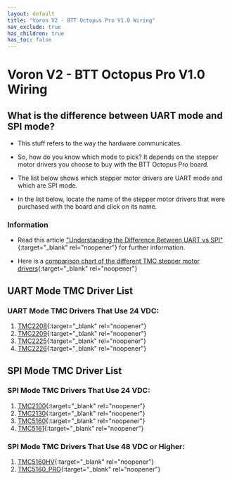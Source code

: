 ```yaml
---
layout: default
title: "Voron V2 - BTT Octopus Pro V1.0 Wiring"
nav_exclude: true
has_children: true
has_toc: false
---
```


# Voron V2 - BTT Octopus Pro V1.0 Wiring

## What is the difference between UART mode and SPI mode?

* This stuff refers to the way the hardware communicates.

* So, how do you know which mode to pick? It depends on the stepper motor drivers you choose to buy with the BTT Octopus Pro board.

* The list below shows which stepper motor drivers are UART mode and which are SPI mode.

* In the list below, locate the name of the stepper motor drivers that were purchased with the board and click on its name.

### Information

* Read this article ["Understanding the Difference Between UART vs SPI" ](./images/What_is_the_Difference_Between_SPI_vs_UART.pdf#toolbar=1&page=1){:target="_blank" rel="noopener"} for further information.

* Here is a [comparison chart of the different TMC stepper motor drivers](https://learn.watterott.com/silentstepstick/comparison/){:target="_blank" rel="noopener"}


## UART Mode TMC Driver List

### UART Mode TMC Drivers That Use 24 VDC:

1.  [TMC2208](./v2_octopus_pro_uart_wiring#voron-v2---btt-octopus-pro-v10-tmc2208-tmc2209-tmc2225-or-tmc2226){:target="_blank" rel="noopener"}
2.  [TMC2209](./v2_octopus_pro_uart_wiring#voron-v2---btt-octopus-pro-v10-tmc2208-tmc2209-tmc2225-or-tmc2226){:target="_blank" rel="noopener"}
3.  [TMC2225](./v2_octopus_pro_uart_wiring#voron-v2---btt-octopus-pro-v10-tmc2208-tmc2209-tmc2225-or-tmc2226){:target="_blank" rel="noopener"}
4.  [TMC2226](./v2_octopus_pro_uart_wiring#voron-v2---btt-octopus-pro-v10-tmc2208-tmc2209-tmc2225-or-tmc2226){:target="_blank" rel="noopener"}


## SPI Mode TMC Driver List

### SPI Mode TMC Drivers That Use 24 VDC:

1.  [TMC2100](./v2_octopus_pro_spi_wiring#voron-v2---btt-octopus-pro-v10-tmc2100-tmc2130-tmc5160-tmc5161-tmc5160hv-tmc5160pro){:target="_blank" rel="noopener"}
2.  [TMC2130](./v2_octopus_pro_spi_wiring#voron-v2---btt-octopus-pro-v10-tmc2100-tmc2130-tmc5160-tmc5161-tmc5160hv-tmc5160pro){:target="_blank" rel="noopener"}
3.  [TMC5160](./v2_octopus_pro_spi_wiring#voron-v2---btt-octopus-pro-v10-tmc2100-tmc2130-tmc5160-tmc5161-tmc5160hv-tmc5160pro){:target="_blank" rel="noopener"}
4.  [TMC5161](./v2_octopus_pro_spi_wiring#voron-v2---btt-octopus-pro-v10-tmc2100-tmc2130-tmc5160-tmc5161-tmc5160hv-tmc5160pro){:target="_blank" rel="noopener"}

### SPI Mode TMC Drivers That Use 48 VDC or Higher:

1. [TMC5160HV](./v2_octopus_pro_spi_wiring#voron-v2---btt-octopus-pro-v10-tmc2100-tmc2130-tmc5160-tmc5161-tmc5160hv-tmc5160pro){:target="_blank" rel="noopener"}
2. [TMC5160_PRO](./v2_octopus_pro_spi_wiring#voron-v2---btt-octopus-pro-v10-tmc2100-tmc2130-tmc5160-tmc5161-tmc5160hv-tmc5160pro){:target="_blank" rel="noopener"}